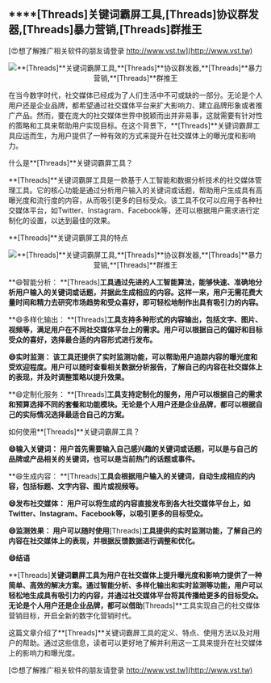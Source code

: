 ## ****[Threads]**关键词霸屏工具,**[Threads]**协议群发器,**[Threads]**暴力营销,**[Threads]**群推王**

[😍想了解推广相关软件的朋友请登录 http://www.vst.tw](http://www.vst.tw)

 <center><img src="https://vst.tw/MP4/tuiguang/png/8.png" alt="**[Threads]**关键词霸屏工具,**[Threads]**协议群发器,**[Threads]**暴力营销,**[Threads]**群推王"></center>

在当今数字时代，社交媒体已经成为了人们生活中不可或缺的一部分。无论是个人用户还是企业品牌，都希望通过社交媒体平台来扩大影响力、建立品牌形象或者推广产品。然而，要在庞大的社交媒体世界中脱颖而出并非易事，这就需要有针对性的策略和工具来帮助用户实现目标。在这个背景下，**[Threads]**关键词霸屏工具应运而生，为用户提供了一种有效的方式来提升在社交媒体上的曝光度和影响力。

什么是**[Threads]**关键词霸屏工具？

**[Threads]**关键词霸屏工具是一款基于人工智能和数据分析技术的社交媒体管理工具。它的核心功能是通过分析用户输入的关键词或话题，帮助用户生成具有高曝光度和流行度的内容，从而吸引更多的目标受众。该工具不仅可以应用于各种社交媒体平台，如Twitter、Instagram、Facebook等，还可以根据用户需求进行定制化的设置，以达到最佳的效果。

**[Threads]**关键词霸屏工具的特点

 <center><img src="https://vst.tw/MP4/tuiguang/png/6.png" alt="**[Threads]**关键词霸屏工具,**[Threads]**协议群发器,**[Threads]**暴力营销,**[Threads]**群推王"></center>

**😄智能分析： **[Threads]**工具通过先进的人工智能算法，能够快速、准确地分析用户输入的关键词或话题，并据此生成相应的内容。这样一来，用户无需花费大量时间和精力去研究市场趋势和受众喜好，即可轻松地制作出具有吸引力的内容。**

**😄多样化输出： **[Threads]**工具支持多种形式的内容输出，包括文字、图片、视频等，满足用户在不同社交媒体平台上的需求。用户可以根据自己的偏好和目标受众的喜好，选择最合适的内容形式进行发布。**

**😄实时监测： 该工具还提供了实时监测功能，可以帮助用户追踪内容的曝光度和受欢迎程度。用户可以随时查看相关数据分析报告，了解自己的内容在社交媒体上的表现，并及时调整策略以提升效果。**

**😄定制化服务： **[Threads]**工具支持定制化的服务，用户可以根据自己的需求和预算选择不同的套餐和功能模块。无论是个人用户还是企业品牌，都可以根据自己的实际情况选择最适合自己的方案。**

如何使用**[Threads]**关键词霸屏工具？

**😄输入关键词： 用户首先需要输入自己感兴趣的关键词或话题，可以是与自己的品牌或产品相关的关键词，也可以是当前热门的话题或事件。**

**😄生成内容： **[Threads]**工具会根据用户输入的关键词，自动生成相应的内容，包括标题、文字内容、图片或视频等。**

**😄发布社交媒体： 用户可以将生成的内容直接发布到各大社交媒体平台上，如Twitter、Instagram、Facebook等，以吸引更多的目标受众。**

**😄监测效果： 用户可以随时使用**[Threads]**工具提供的实时监测功能，了解自己的内容在社交媒体上的表现，并根据反馈数据进行调整和优化。**

**😄结语**

**[Threads]**关键词霸屏工具为用户在社交媒体上提升曝光度和影响力提供了一种简单、高效的解决方案。通过智能分析、多样化输出和实时监测等功能，用户可以轻松地生成具有吸引力的内容，并通过社交媒体平台将其传播给更多的目标受众。无论是个人用户还是企业品牌，都可以借助**[Threads]**工具实现自己的社交媒体营销目标，开启全新的数字化营销时代。

这篇文章介绍了**[Threads]**关键词霸屏工具的定义、特点、使用方法以及对用户的帮助。通过这些信息，读者可以更好地了解并利用这一工具来提升在社交媒体上的影响力和曝光度。

[😍想了解推广相关软件的朋友请登录 http://www.vst.tw](http://www.vst.tw)



